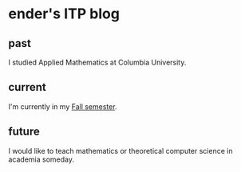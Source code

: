 # ender's ITP blog

## past
I studied Applied Mathematics at Columbia University.

## current
I'm currently in my [Fall semester](year/2024/fall/index.md).

## future
I would like to teach mathematics or theoretical computer science in academia someday.



